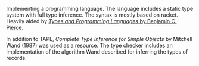 Implementing a programming language. The language includes a static type system with full type inference. The syntax is mostly based on racket. Heavily aided by [_Types and Programming Languages_ by Benjamin C. Pierce](https://books.google.com/books/about/Types_and_Programming_Languages.html?id=ti6zoAC9Ph8C).

In addition to TAPL, _Complete Type Inference for Simple Objects_ by Mitchell Wand (1987) was used as a resource. The type checker includes an implementation of the algorithm Wand described for inferring the types of records.
